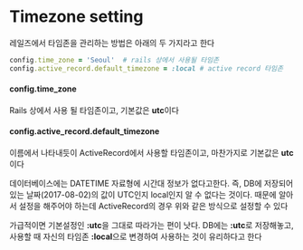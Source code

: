 # Timezone setting

레일즈에서 타임존을 관리하는 방법은 아래의 두 가지라고 한다

~~~ruby
config.time_zone = 'Seoul'  # rails 상에서 사용될 타임존
config.active_record.default_timezone = :local # active record 타임존
~~~

#### config.time_zone

Rails 상에서 사용 될 타임존이고, 기본값은 **utc**이다



#### config.active_record.default_timezone

이름에서 나타내듯이 ActiveRecord에서 사용할 타임존이고, 마찬가지로 기본값은 **utc**이다

데이터베이스에는 DATETIME 자료형에 시간대 정보가 없다고한다. 즉, DB에 저장되어있는 날짜(2017-08-02)의 값이 UTC인지  local인지 알 수 없다는 것이다. 때문에 알아서 설정을 해주어야 하는데 ActiveRecord의 경우 위와 같은 방식으로 설정할 수 있다

가급적이면 기본설정인 **:utc**을 그대로 따라가는 편이 낫다. DB에는 **:utc**로 저장해놓고, 사용할 때 자신의 타임존 **:local**으로 변경하여 사용하는 것이 유리하다고 한다


